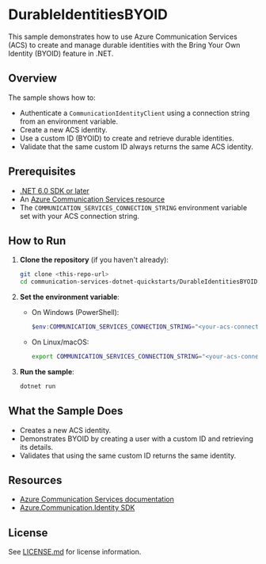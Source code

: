 # DurableIdentitiesBYOID

This sample demonstrates how to use Azure Communication Services (ACS) to create and manage durable identities with the Bring Your Own Identity (BYOID) feature in .NET.

## Overview

The sample shows how to:
- Authenticate a `CommunicationIdentityClient` using a connection string from an environment variable.
- Create a new ACS identity.
- Use a custom ID (BYOID) to create and retrieve durable identities.
- Validate that the same custom ID always returns the same ACS identity.

## Prerequisites
- [.NET 6.0 SDK or later](https://dotnet.microsoft.com/download)
- An [Azure Communication Services resource](https://learn.microsoft.com/azure/communication-services/quickstarts/create-communication-resource)
- The `COMMUNICATION_SERVICES_CONNECTION_STRING` environment variable set with your ACS connection string.

## How to Run

1. **Clone the repository** (if you haven't already):
   ```sh
   git clone <this-repo-url>
   cd communication-services-dotnet-quickstarts/DurableIdentitiesBYOID
   ```

2. **Set the environment variable**:
   - On Windows (PowerShell):
     ```powershell
     $env:COMMUNICATION_SERVICES_CONNECTION_STRING="<your-acs-connection-string>"
     ```
   - On Linux/macOS:
     ```sh
     export COMMUNICATION_SERVICES_CONNECTION_STRING="<your-acs-connection-string>"
     ```

3. **Run the sample**:
   ```sh
   dotnet run
   ```

## What the Sample Does
- Creates a new ACS identity.
- Demonstrates BYOID by creating a user with a custom ID and retrieving its details.
- Validates that using the same custom ID returns the same identity.

## Resources
- [Azure Communication Services documentation](https://learn.microsoft.com/azure/communication-services/)
- [Azure.Communication.Identity SDK](https://learn.microsoft.com/dotnet/api/azure.communication.identity)

## License
See [LICENSE.md](../LICENSE.md) for license information.

